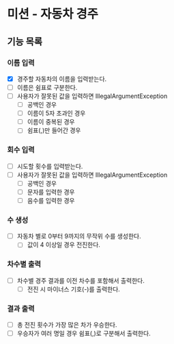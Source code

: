 # 미션 - 자동차 경주

## 기능 목록

### 이름 입력
- [x] 경주할 자동차의 이름을 입력받는다.
- [ ] 이름은 쉼표로 구분한다.
- [ ] 사용자가 잘못된 값을 입력하면 IllegalArgumentException
  - [ ] 공백인 경우
  - [ ] 이름이 5자 초과인 경우
  - [ ] 이름이 중복된 경우
  - [ ] 쉼표(,)만 들어간 경우

### 회수 입력
- [ ] 시도할 횟수를 입력받는다.
- [ ] 사용자가 잘못된 값을 입력하면 IllegalArgumentException
  - [ ] 공백인 경우
  - [ ] 문자를 입력한 경우
  - [ ] 음수를 입력한 경우

### 수 생성
- [ ] 자동차 별로 0부터 9까지의 무작위 수를 생성한다.
  - [ ] 값이 4 이상일 경우 전진한다.

### 차수별 출력
- [ ] 차수별 경주 결과를 이전 차수를 포함해서 출력한다.
  - [ ] 전진 시 마이너스 기호(-)를 출력한다.

### 결과 출력
- [ ] 총 전진 횟수가 가장 많은 차가 우승한다.
- [ ] 우승자가 여러 명일 경우 쉼표(,)로 구분해서 출력한다.